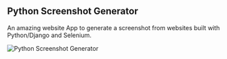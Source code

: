 Python Screenshot Generator
--------
An amazing website 
App to generate a screenshot from websites built with Python/Django and Selenium.

![Python Screenshot Generator](/static/img/python_screenshot_generator.png)
